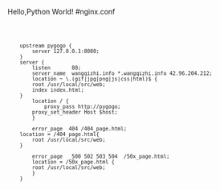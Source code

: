 Hello,Python World!
#nginx.conf


<code>
        
        upstream pygogo {
            server 127.0.0.1:8080;
        }
        server {
            listen       80;
            server_name  wangqizhi.info *.wangqizhi.info 42.96.204.212;
            location ~ \.(gif|jpg|png|js|css|html)$ {
    		root /usr/local/src/web;
    		index index.html;
    	}
            location / {
                proxy_pass http://pygogo;
    	    proxy_set_header Host $host;
            }
    
            error_page	404	/404_page.html;
    	location = /404_page.html{
    		root /usr/local/src/web;
    	}
    
            error_page   500 502 503 504  /50x_page.html;
            location = /50x_page.html {
     		root /usr/local/src/web;
            }
        }
</code>
